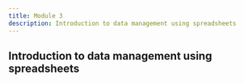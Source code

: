 ```yaml
---
title: Module 3
description: Introduction to data management using spreadsheets
---
```


## Introduction to data management using spreadsheets


